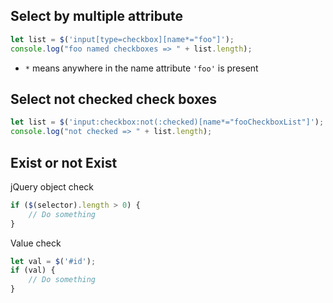 ## Select by multiple attribute
```js
let list = $('input[type=checkbox][name*="foo"]');
console.log("foo named checkboxes => " + list.length);
```

* `*` means anywhere in the name attribute `'foo'` is present

## Select not checked check boxes
```js
let list = $('input:checkbox:not(:checked)[name*="fooCheckboxList"]');
console.log("not checked => " + list.length);
```

## Exist or not Exist
jQuery object check
```js
if ($(selector).length > 0) {
    // Do something
}
```

Value check
```js
let val = $('#id');
if (val) {
    // Do something
}
```
